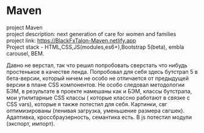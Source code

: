 # Maven

project Maven
<br>
project description: next generation of care for women and families
<br>
project link: https://BlackFxTalon-Maven.netlify.app
<br>
Project stack - HTML,CSS,JS(modules,es6+),Bootstrap 5(beta), embla carousel, BEM.

Давно не верстал, так что решил попробовать сверстать что нибудь простенькое в качестве ленда.
Попробовал для себя здесь бутстрап 5 в бета-версии, который ничем не особо не отличается от предыдущей версии в плане CSS компонентов.
Не особо следовал методологии БЭМ, в результате в проекте намешаны как и БЭМ, классы бутстрапа, мои утилитарные CSS классы ( которые классно работают в связке с СSS vars),
которые я также потестил для себя. Картинки, свг оптимизированы (ленивая загрузка, уменьшение размера свгшек). Адаптивка, кроссбраузерность, семантика есть. В js потестил модули (экспорт, импорт).

